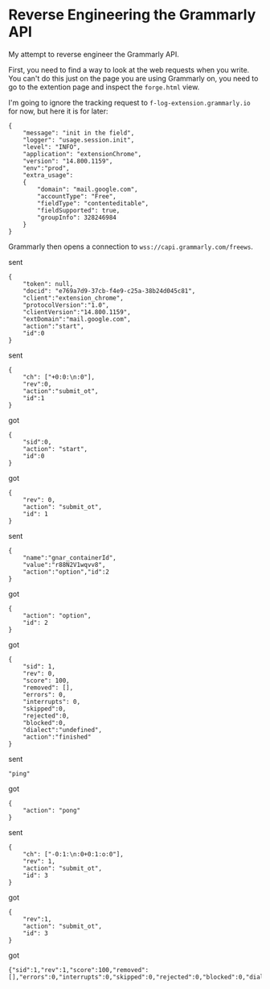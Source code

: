 # Reverse Engineering the Grammarly API

My attempt to reverse engineer the Grammarly API.

First, you need to find a way to look at the web requests when you write. You can't do this just on the page you are using Grammarly on, you need to go to the extention page and inspect the `forge.html` view.

I'm going to ignore the tracking request to `f-log-extension.grammarly.io` for now, but here it is for later:
```
{
    "message": "init in the field",
    "logger": "usage.session.init",
    "level": "INFO",
    "application": "extensionChrome",
    "version": "14.800.1159",
    "env":"prod", 
    "extra_usage":
    {
        "domain": "mail.google.com",
        "accountType": "Free",
        "fieldType": "contenteditable",
        "fieldSupported": true,
        "groupInfo": 328246984
    }
}
```

Grammarly then opens a connection to `wss://capi.grammarly.com/freews`.

sent
```
{
    "token": null,
    "docid": "e769a7d9-37cb-f4e9-c25a-38b24d045c81",
    "client":"extension_chrome",
    "protocolVersion":"1.0",
    "clientVersion":"14.800.1159",
    "extDomain":"mail.google.com",
    "action":"start",
    "id":0
}
```

sent
```
{
    "ch": ["+0:0:\n:0"],
    "rev":0,
    "action":"submit_ot",
    "id":1
}
```

got
```
{
    "sid":0,
    "action": "start",
    "id":0
}
```

got
```
{
    "rev": 0,
    "action": "submit_ot",
    "id": 1
}
```

sent
```
{
    "name":"gnar_containerId",
    "value":"r88N2V1wqvv8",
    "action":"option","id":2
}
```

got
```
{
    "action": "option",
    "id": 2
}
```

got
```
{
    "sid": 1,
    "rev": 0,
    "score": 100,
    "removed": [],
    "errors": 0,
    "interrupts": 0,
    "skipped":0,
    "rejected":0,
    "blocked":0,
    "dialect":"undefined",
    "action":"finished"
}
```

sent
```
"ping"
```

got
```
{
    "action": "pong"
}
```

sent
```
{
    "ch": ["-0:1:\n:0+0:1:o:0"],
    "rev": 1,
    "action": "submit_ot",
    "id": 3
}
```

got
```
{
    "rev":1,
    "action": "submit_ot",
    "id": 3
}
```

got
```
{"sid":1,"rev":1,"score":100,"removed":[],"errors":0,"interrupts":0,"skipped":0,"rejected":0,"blocked":0,"dialect":"undefined","action":"finished"}
```
